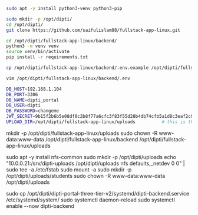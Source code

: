 
```bash
sudo apt -y install python3-venv python3-pip
```

```bash
sudo mkdir -p /opt/dipti/
cd /opt/dipti/
git clone https://github.com/saifulislam88/fullstack-app-linux.git
```

```bash
cd /opt/dipti/fullstack-app-linux/backend/
python3 -m venv venv
source venv/bin/activate
pip install -r requirements.txt
```

```bash
cp /opt/dipti/fullstack-app-linux/backend/.env.example /opt/dipti/fullstack-app-linux/backend/.env
```

```bash
vim /opt/dipti/fullstack-app-linux/backend/.env
```

```bash
DB_HOST=192.168.1.104
DB_PORT=3306
DB_NAME=dipti_portal
DB_USER=dipti
DB_PASSWORD=changeme
JWT_SECRET=9b15f2b6b5e08df0c2b8f77a6cfc3f83f55d28b4db74cfb5a1d8c3eaf2c98271
UPLOAD_DIR=/opt/dipti/fullstack-app-linux/uploads          # this is the NFS mount path
```

mkdir -p /opt/dipti/fullstack-app-linux/uploads
sudo chown -R www-data:www-data /opt/dipti/fullstack-app-linux/backend /opt/dipti/fullstack-app-linux/uploads


sudo apt -y install nfs-common
sudo mkdir -p /opt/dipti/uploads
echo "10.0.0.21:/srv/dipti-uploads /opt/dipti/uploads nfs defaults,_netdev 0 0" | sudo tee -a /etc/fstab
sudo mount -a
sudo mkdir -p /opt/dipti/uploads/students
sudo chown -R www-data:www-data /opt/dipti/uploads



sudo cp /opt/dipti/dipti-portal-three-tier-v2/systemd/dipti-backend.service /etc/systemd/system/
sudo systemctl daemon-reload
sudo systemctl enable --now dipti-backend

